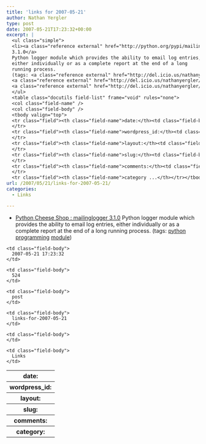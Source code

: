 ```yaml
---
title: 'links for 2007-05-21'
author: Nathan Yergler
type: post
date: 2007-05-21T17:23:32+00:00
excerpt: |
  <ul class="simple">
  <li><a class="reference external" href="http://python.org/pypi/mailinglogger">Python Cheese Shop : mailinglogger
  3.1.0</a>
  Python logger module which provides the ability to email log entries,
  either individually or as a complete report at the end of a long
  running process.
  (tags: <a class="reference external" href="http://del.icio.us/nathanyergler/python">python</a>
  <a class="reference external" href="http://del.icio.us/nathanyergler/programming">programming</a>
  <a class="reference external" href="http://del.icio.us/nathanyergler/module">module</a>)</li>
  </ul>
  <table class="docutils field-list" frame="void" rules="none">
  <col class="field-name" />
  <col class="field-body" />
  <tbody valign="top">
  <tr class="field"><th class="field-name">date:</th><td class="field-body">2007-05-21 17:23:32</td>
  </tr>
  <tr class="field"><th class="field-name">wordpress_id:</th><td class="field-body">524</td>
  </tr>
  <tr class="field"><th class="field-name">layout:</th><td class="field-body">post</td>
  </tr>
  <tr class="field"><th class="field-name">slug:</th><td class="field-body">links-for-2007-05-21</td>
  </tr>
  <tr class="field"><th class="field-name">comments:</th><td class="field-body"></td>
  </tr>
  <tr class="field"><th class="field-name">category ...</th></tr></tbody></table>
url: /2007/05/21/links-for-2007-05-21/
categories:
  - Links

---
```

<ul class="simple">
  <li>
    <a class="reference external" href="http://python.org/pypi/mailinglogger">Python Cheese Shop : mailinglogger 3.1.0</a> Python logger module which provides the ability to email log entries, either individually or as a complete report at the end of a long running process. (tags: <a class="reference external" href="http://del.icio.us/nathanyergler/python">python</a> <a class="reference external" href="http://del.icio.us/nathanyergler/programming">programming</a> <a class="reference external" href="http://del.icio.us/nathanyergler/module">module</a>)
  </li>
</ul>

<table class="docutils field-list" frame="void" rules="none">
  <col class="field-name" /> <col class="field-body" /> <tr class="field">
    <th class="field-name">
      date:
    </th>

    <td class="field-body">
      2007-05-21 17:23:32
    </td>
  </tr>

  <tr class="field">
    <th class="field-name">
      wordpress_id:
    </th>

    <td class="field-body">
      524
    </td>
  </tr>

  <tr class="field">
    <th class="field-name">
      layout:
    </th>

    <td class="field-body">
      post
    </td>
  </tr>

  <tr class="field">
    <th class="field-name">
      slug:
    </th>

    <td class="field-body">
      links-for-2007-05-21
    </td>
  </tr>

  <tr class="field">
    <th class="field-name">
      comments:
    </th>

    <td class="field-body">
    </td>
  </tr>

  <tr class="field">
    <th class="field-name">
      category:
    </th>

    <td class="field-body">
      Links
    </td>
  </tr>
</table>